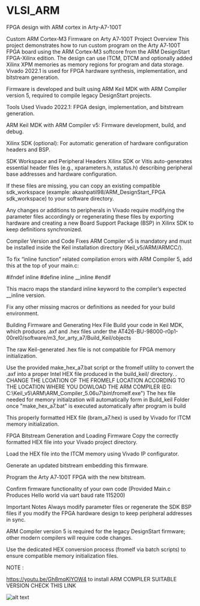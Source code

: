 # VLSI_ARM
FPGA design with ARM cortex in Arty-A7-100T


Custom ARM Cortex‑M3 Firmware on Arty A7‑100T
Project Overview
This project demonstrates how to run custom program on the Arty A7‑100T FPGA board using the ARM Cortex‑M3 softcore from the ARM DesignStart FPGA-Xilinx edition. The design can use ITCM, DTCM and optionally added  Xilinx XPM memories as memory regions for program and data storage. Vivado 2022.1 is used for FPGA hardware synthesis, implementation, and bitstream generation.

Firmware is developed and built using ARM Keil MDK with ARM Compiler version 5, required to compile legacy DesignStart projects.

Tools Used
Vivado 2022.1: FPGA design, implementation, and bitstream generation.

ARM Keil MDK with ARM Compiler v5: Firmware development, build, and debug.

Xilinx SDK (optional): For automatic generation of hardware configuration headers and BSP.

SDK Workspace and Peripheral Headers
Xilinx SDK or Vitis auto-generates essential header files (e.g., xparameters.h, xstatus.h) describing peripheral base addresses and hardware configuration.

If these files are missing, you can copy an existing compatible sdk_workspace (example: akashpatil98/ARM_DesignStart_FPGA sdk_workspace) to your software directory.

Any changes or additions to peripherals in Vivado require modifying the parameter files accordingly or regenerating these files by exporting hardware and creating a new Board Support Package (BSP) in Xilinx SDK to keep definitions synchronized.

Compiler Version and Code Fixes
ARM Compiler v5 is mandatory and must be installed inside the Keil installation directory (Keil_v5/ARM/ARMCC/).

To fix “inline function” related compilation errors with ARM Compiler 5, add this at the top of your main.c:

#ifndef inline
  #define inline __inline
#endif

This macro maps the standard inline keyword to the compiler’s expected __inline version.

Fix any other missing macros or definitions as needed for your build environment.


Building Firmware and Generating Hex File
Build your code in Keil MDK, which produces .axf and .hex files under the AT426-BU-98000-r0p1-00rel0/software/m3_for_arty_a7/Build_Keil/objects

The raw Keil-generated .hex file is not compatible for FPGA memory initialization.

Use the provided make_hex_a7.bat script or the fromelf utility to convert the .axf into a proper Intel HEX file produced in the build_keil/ directory.
. CHANGE THE LCOATION OF THE FROMELF LOCATION ACCORDING TO THE LOCATION WHERE YOU DOWLOAD THE ARM COMPILER (EG: C:\Keil_v5\ARM\ARM_Compiler_5.06u7\bin\fromelf.exe") The hex file needed for memory initialzation will automatically form in Build_keil Folder once "make_hex_a7.bat" is executed automatically after program is build

This properly formatted HEX file (bram_a7.hex) is used by Vivado for ITCM memory initialization.

FPGA Bitstream Generation and Loading Firmware
Copy the correctly formatted HEX file into your Vivado project directory.

Load the HEX file into the ITCM memory using Vivado IP configurator.

Generate an updated bitstream embedding this firmware.

Program the Arty A7‑100T FPGA with the new bitstream.

Confirm firmware functionality of your own code (Provided Main.c Produces Hello world via uart baud rate 115200)

Important Notes
Always modify parameter files or regenerate the SDK BSP files if you modify the FPGA hardware design to keep peripheral addresses in sync.

ARM Compiler version 5 is required for the legacy DesignStart firmware; other modern compilers will require code changes.

Use the dedicated HEX conversion process (fromelf via batch scripts) to ensure compatible memory initialization files.

NOTE :

https://youtu.be/Gh8mqKlYOW4 to install ARM COMPILER SUITABLE VERSION CHECK THIS LINK


![alt text](http://url/to/img.png)


